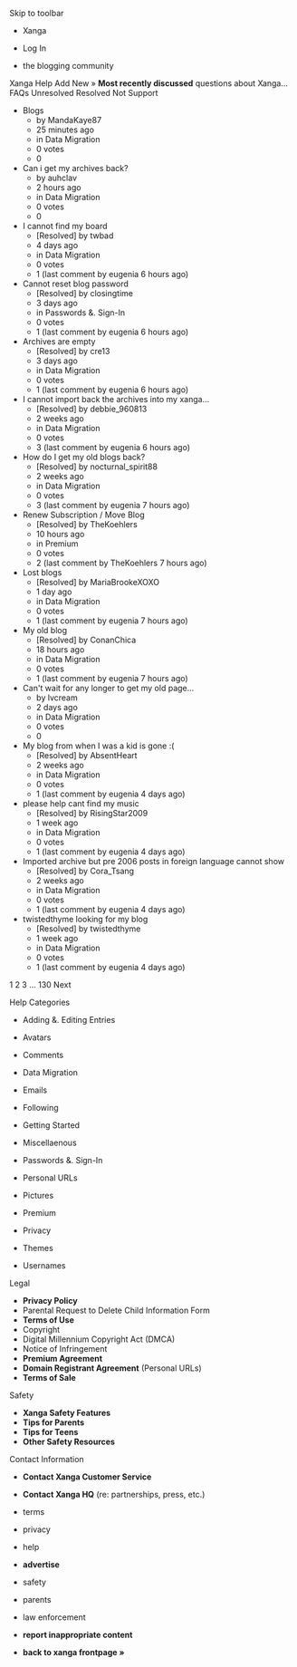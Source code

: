 Skip to toolbar

*   Xanga

*   Log In

*   the blogging community

Xanga Help Add New » **Most recently discussed** questions about Xanga… FAQs Unresolved Resolved Not Support

*   Blogs
    *   by MandaKaye87
    *   25 minutes ago
    *   in Data Migration
    *   0 votes
    *   0
*   Can i get my archives back?
    *   by auhclav
    *   2 hours ago
    *   in Data Migration
    *   0 votes
    *   0
*   I cannot find my board
    *   \[Resolved\] by twbad
    *   4 days ago
    *   in Data Migration
    *   0 votes
    *   1 (last comment by eugenia 6 hours ago)
*   Cannot reset blog password
    *   \[Resolved\] by closingtime
    *   3 days ago
    *   in Passwords &. Sign-In
    *   0 votes
    *   1 (last comment by eugenia 6 hours ago)
*   Archives are empty
    *   \[Resolved\] by cre13
    *   3 days ago
    *   in Data Migration
    *   0 votes
    *   1 (last comment by eugenia 6 hours ago)
*   I cannot import back the archives into my xanga...
    *   \[Resolved\] by debbie\_960813
    *   2 weeks ago
    *   in Data Migration
    *   0 votes
    *   3 (last comment by eugenia 6 hours ago)
*   How do I get my old blogs back?
    *   \[Resolved\] by nocturnal\_spirit88
    *   2 weeks ago
    *   in Data Migration
    *   0 votes
    *   3 (last comment by eugenia 7 hours ago)
*   Renew Subscription / Move Blog
    *   \[Resolved\] by TheKoehlers
    *   10 hours ago
    *   in Premium
    *   0 votes
    *   2 (last comment by TheKoehlers 7 hours ago)
*   Lost blogs
    *   \[Resolved\] by MariaBrookeXOXO
    *   1 day ago
    *   in Data Migration
    *   0 votes
    *   1 (last comment by eugenia 7 hours ago)
*   My old blog
    *   \[Resolved\] by ConanChica
    *   18 hours ago
    *   in Data Migration
    *   0 votes
    *   1 (last comment by eugenia 7 hours ago)
*   Can't wait for any longer to get my old page...
    *   by lvcream
    *   2 days ago
    *   in Data Migration
    *   0 votes
    *   0
*   My blog from when I was a kid is gone :(
    *   \[Resolved\] by AbsentHeart
    *   2 weeks ago
    *   in Data Migration
    *   0 votes
    *   1 (last comment by eugenia 4 days ago)
*   please help cant find my music
    *   \[Resolved\] by RisingStar2009
    *   1 week ago
    *   in Data Migration
    *   0 votes
    *   1 (last comment by eugenia 4 days ago)
*   Imported archive but pre 2006 posts in foreign language cannot show
    *   \[Resolved\] by Cora\_Tsang
    *   2 weeks ago
    *   in Data Migration
    *   0 votes
    *   1 (last comment by eugenia 4 days ago)
*   twistedthyme looking for my blog
    *   \[Resolved\] by twistedthyme
    *   1 week ago
    *   in Data Migration
    *   0 votes
    *   1 (last comment by eugenia 4 days ago)

1 2 3 ... 130 Next

Help Categories

*   Adding &. Editing Entries
*   Avatars
*   Comments
*   Data Migration
*   Emails
*   Following
*   Getting Started
*   Miscellaenous

*   Passwords &. Sign-In
*   Personal URLs
*   Pictures
*   Premium
*   Privacy
*   Themes
*   Usernames

Legal

*   **Privacy Policy**
*   Parental Request to Delete Child Information Form
*   **Terms of Use**
*   Copyright
*   Digital Millennium Copyright Act (DMCA)
*   Notice of Infringement
*   **Premium Agreement**
*   **Domain Registrant Agreement** (Personal URLs)
*   **Terms of Sale**

Safety

*   **Xanga Safety Features**
*   **Tips for Parents**
*   **Tips for Teens**
*   **Other Safety Resources**

Contact Information

*   **Contact Xanga Customer Service**
*   **Contact Xanga HQ** (re: partnerships, press, etc.)

*   terms
*   privacy
*   help
*   **advertise**

*   safety
*   parents
*   law enforcement
*   **report inappropriate content**

*   **back to xanga frontpage »**